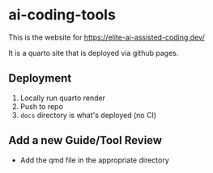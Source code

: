 # ai-coding-tools

This is the website for https://elite-ai-assisted-coding.dev/

It is a quarto site that is deployed via github pages.

## Deployment

1. Locally run quarto render
2. Push to repo
3. `docs` directory is what's deployed (no CI)

## Add a new Guide/Tool Review

- Add the qmd file in the appropriate directory
